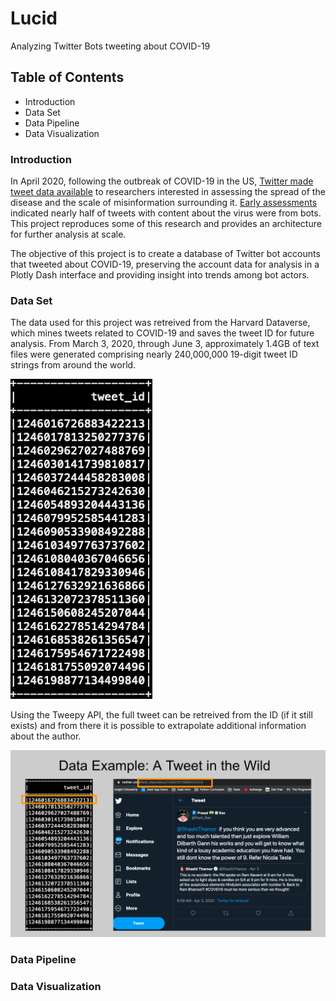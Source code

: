 # Lucid
Analyzing Twitter Bots tweeting about COVID-19

## Table of Contents
* Introduction
* Data Set
* Data Pipeline
* Data Visualization

### Introduction
In April 2020, following the outbreak of COVID-19 in the US, [Twitter made tweet data available](https://www.reuters.com/article/us-health-coronavirus-twitter-data/twitter-opens-up-data-for-researchers-to-study-covid-19-tweets-idUSKBN22B2Q1) to researchers interested in assessing the spread of the disease and the scale of misinformation surrounding it. [Early assessments](https://www.cbsnews.com/news/bots-account-for-nearly-half-of-twitter-accounts-spreading-coronavirus-misinformation-researchers-say/) indicated nearly half of tweets with content about the virus were from bots. This project reproduces some of this research and provides an architecture for further analysis at scale.

The objective of this project is to create a database of Twitter bot accounts that tweeted about COVID-19, preserving the account data for analysis in a Plotly Dash interface and providing insight into trends among bot actors.

### Data Set
The data used for this project was retreived from the Harvard Dataverse, which mines tweets related to COVID-19 and saves the tweet ID for future analysis. From March 3, 2020, through June 3, approximately 1.4GB of text files were generated comprising nearly 240,000,000 19-digit tweet ID strings from around the world.  

![Tweet ID Example](/Images/Tweet_IDs.png)

Using the Tweepy API, the full tweet can be retreived from the ID (if it still exists) and from there it is possible to extrapolate additional information about the author.

![ID and Account Example](/Images/TweetID_and_Account.png)



### Data Pipeline

[](/Images/Pipeline_Architecture.png)

### Data Visualization

[](/Images/Dash_01.png)
[](/Images/Dash_02.png)
[](/Images/Dash_03.png)
[](/Images/Dash_04.png)



